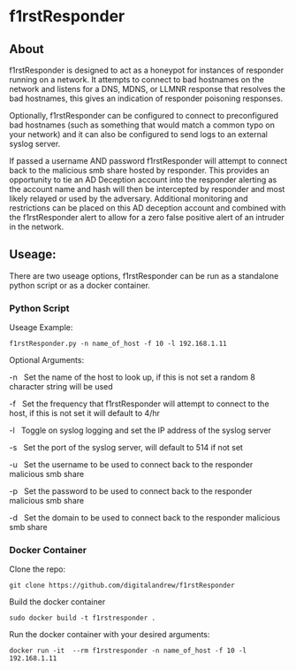 # f1rstResponder

## About
f1rstResponder is designed to act as a honeypot for instances of responder running on a network. It attempts to connect to bad hostnames on the network and listens for a DNS, MDNS, or LLMNR response that resolves the bad hostnames, this gives an indication of responder poisoning responses.

Optionally, f1rstResponder can be configured to connect to preconfigured bad hostnames (such as something that would match a common typo on your network) and it can also be configured to send logs to an external syslog server.

If passed a username AND password f1rstResponder will attempt to connect back to the malicious smb share hosted by responder. This provides an opportunity to tie an AD Deception account into the responder alerting as the account name and hash will then be intercepted by responder and most likely relayed or used by the adversary. Additional monitoring and restrictions can be placed on this AD deception account and combined with the f1rstResponder alert to allow for a zero false positive alert of an intruder in the network. 
 

## Useage:

There are two useage options, f1rstResponder can be run as a standalone python script or as a docker container.

### Python Script

Useage Example:

`f1rstResponder.py -n name_of_host -f 10 -l 192.168.1.11`

Optional Arguments:

-n &nbsp; Set the name of the host to look up, if this is not set a random 8 character string will be used  

-f &nbsp; Set the frequency that f1rstResponder will attempt to connect to the host, if this is not set it will default to 4/hr

-l &nbsp; Toggle on syslog logging and set the IP address of the syslog server

-s &nbsp; Set the port of the syslog server, will default to 514 if not set

-u &nbsp; Set the username to be used to connect back to the responder malicious smb share

-p &nbsp; Set the password to be used to connect back to the responder malicious smb share

-d &nbsp; Set the domain to be used to connect back to the responder malicious smb share

### Docker Container

Clone the repo:

`git clone https://github.com/digitalandrew/f1rstResponder`

Build the docker container

`sudo docker build -t f1rstresponder .`

Run the docker container with your desired arguments:

`docker run -it  --rm f1rstresponder -n name_of_host -f 10 -l 192.168.1.11`







